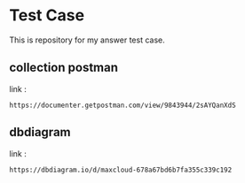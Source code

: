 # Test Case

This is repository for my answer test case. 

## collection postman

link : 

```postman
https://documenter.getpostman.com/view/9843944/2sAYQanXdS
```

## dbdiagram

link :
```dbdiagram
https://dbdiagram.io/d/maxcloud-678a67bd6b7fa355c339c192
```
